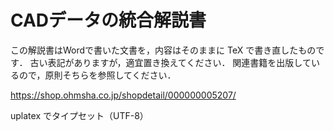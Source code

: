 # CADデータの統合解説書

この解説書はWordで書いた文書を，内容はそのままに TeX で書き直したものです．
古い表記がありますが，適宜置き換えてください．
関連書籍を出版しているので，原則そちらを参照してください．

<https://shop.ohmsha.co.jp/shopdetail/000000005207/>

uplatex でタイプセット（UTF-8）
